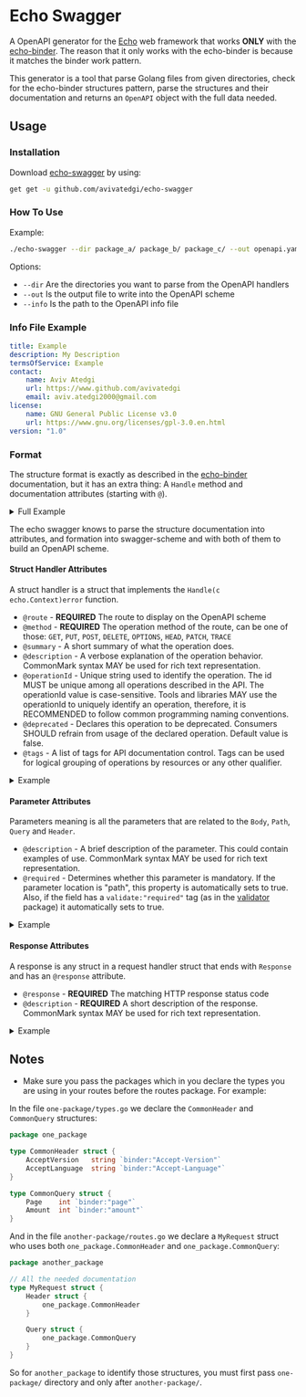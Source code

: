 # Echo Swagger

A OpenAPI generator for the [Echo](https://echo.labstack.com/) web framework that works **ONLY** with the [echo-binder](https://github.com/avivatedgi/echo-binder). The reason that it only works with the echo-binder is because it matches the binder work pattern.

This generator is a tool that parse Golang files from given directories, check for the echo-binder structures pattern, parse the structures and their documentation and returns an `OpenAPI` object with the full data needed.

## Usage

### Installation

Download [echo-swagger](https://github.com/avivatedgi/echo-swagger) by using:

```bash
get get -u github.com/avivatedgi/echo-swagger
```

### How To Use

Example:

```bash
./echo-swagger --dir package_a/ package_b/ package_c/ --out openapi.yaml --info my_info.yaml
```

Options:

* `--dir` Are the directories you want to parse from the OpenAPI handlers
* `--out` Is the output file to write into the OpenAPI scheme
* `--info` Is the path to the OpenAPI info file

### Info File Example

```yaml
title: Example
description: My Description
termsOfService: Example
contact:
    name: Aviv Atedgi
    url: https://www.github.com/avivatedgi
    email: aviv.atedgi2000@gmail.com
license:
    name: GNU General Public License v3.0
    url: https://www.gnu.org/licenses/gpl-3.0.en.html
version: "1.0"
```

### Format

The structure format is exactly as described in the [echo-binder](https://github.com/avivatedgi/echo-binder) documentation, but it has an extra thing: A `Handle` method and documentation attributes (starting with `@`).

<details>
  <summary>Full Example</summary>

```go
type CommonHeader struct {
    JWT            string `binder:"jwt"`
    AcceptLanguage string `binder:"Accept-Language"`
}

type CommonResponse struct {
    StatusCode int `json:"status_code"`
}

// @route /users/{id}
// @method PUT
// @summary A little summary about this route - update user by id.
// @description Some description about this route.
// A description can also be multi-line.
// This route update the user by it's id.
// @operationId update-user-by-id
// @tags Users
type UpdateUserById struct {
    // @description The body description
    Body struct {
        // @description The username description, will be also required because of
        // the go-playground/validator validate required tag.
        Username string `json:"username" validate:"required"`
    }

    Header struct {
        CommonHeader
    }

    Path struct {
        // @description The id path param, required by default.
        Id string `binder:"id"`
    }

    Query struct {
        // @description The age of the user
        // @required
        Age int `binder:"age"`
    }

    // @response 200
    // @description A success response
    OKResponse struct {
        CommonResponse
    }

    // @response 400
    // @description A bad response
    BadRequestResponse struct {
        CommonResponse
    }
}

func (s *UpdateUserById) Handle(c echo.Context) error {
    return nil
}
```

</details>

The echo swagger knows to parse the structure documentation into attributes, and formation into swagger-scheme and with both of them to build an OpenAPI scheme.

#### Struct Handler Attributes

A struct handler is a struct that implements the `Handle(c echo.Context)error` function.

* `@route` - **REQUIRED** The route to display on the OpenAPI scheme
* `@method` - **REQUIRED** The operation method of the route, can be one of those: `GET`,  `PUT`,  `POST`,  `DELETE`,  `OPTIONS`,  `HEAD`,  `PATCH`,  `TRACE`
* `@summary` - A short summary of what the operation does.
* `@description` - A verbose explanation of the operation behavior. CommonMark syntax MAY be used for rich text representation.
* `@operationId` - Unique string used to identify the operation. The id MUST be unique among all operations described in the API. The operationId value is case-sensitive. Tools and libraries MAY use the operationId to uniquely identify an operation, therefore, it is RECOMMENDED to follow common programming naming conventions.
* `@deprecated` - Declares this operation to be deprecated. Consumers SHOULD refrain from usage of the declared operation. Default value is false.
* `@tags` - A list of tags for API documentation control. Tags can be used for logical grouping of operations by resources or any other qualifier.

<details>
  <summary>Example</summary>

```go
// @route /users/{id}
// @method PUT
// @summary A little summary about this route - update user by id.
// @description Some description about this route.
// A description can also be multi-line.
// This route update the user by it's id.
// @operationId update-user-by-id
// @tags Users Updates
type UpdateUserById struct {}
```

</details>

#### Parameter Attributes

Parameters meaning is all the parameters that are related to the `Body`, `Path`, `Query` and `Header`.

* `@description` - A brief description of the parameter. This could contain examples of use. CommonMark syntax MAY be used for rich text representation.
* `@required` - Determines whether this parameter is mandatory. If the parameter location is "path", this property is automatically sets to true. Also, if the field has a `validate:"required"` tag (as in the [validator](https://github.com/go-playground/validator) package) it automatically sets to true.

<details>
  <summary>Example</summary>

  ```go
  // @route /example/{id}
  // @method PUT
  type Example struct {
    Path struct {
        // This field will be required by default because it is a path field.
        Id string `binder:"id"`
    }

    Header struct {
        // This field will be required because of the required tag.
        // @required
        AcceptLanguage string `binder:"Accept-Language"`
    }

    Query struct {
        // This field will be required because of the validate:"required" tag.
        Page int `binder:"page" validate:"required"`
    }
  }

  func (e *Example) Handle(c echo.Context) error {
    return nil
  }
  ```

</details>

#### Response Attributes

A response is any struct in a request handler struct that ends with `Response` and has an `@response` attribute.

* `@response` - **REQUIRED** The matching HTTP response status code
* `@description` - **REQUIRED** A short description of the response. CommonMark syntax MAY be used for rich text representation.

<details>
  <summary>Example</summary>

  ```go
    // @response 200
    // @description A success response
    OKResponse struct {
        Status int `json:"status"`
    }

    // @response 400
    // @description A bad response
    BadRequestResponse struct {
        Error string `json:"error"`
        Data  struct {
            Location string `json:"location"`
        } `json:"data"`
    }
  ```

</details>

## Notes

* Make sure you pass the packages which in you declare the types you are using in your routes before the routes package. For example:

In the file `one-package/types.go` we declare the `CommonHeader` and `CommonQuery` structures:

```go
package one_package

type CommonHeader struct {
    AcceptVersion   string `binder:"Accept-Version"`
    AcceptLanguage  string `binder:"Accept-Language"`
}

type CommonQuery struct {
    Page    int `binder:"page"`
    Amount  int `binder:"amount"`
}
```

And in the file `another-package/routes.go` we declare a `MyRequest` struct who uses both `one_package.CommonHeader` and `one_package.CommonQuery`:

```go
package another_package

// All the needed documentation
type MyRequest struct {
    Header struct {
        one_package.CommonHeader
    }

    Query struct {
        one_package.CommonQuery
    }
}
```

So for `another_package` to identify those structures, you must first pass `one-package/` directory and only after `another-package/`.
